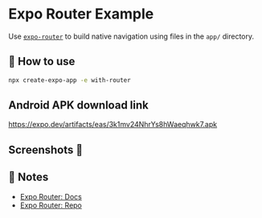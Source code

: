 # Expo Router Example

Use [`expo-router`](https://expo.github.io/router) to build native navigation using files in the `app/` directory.

## 🚀 How to use

```sh
npx create-expo-app -e with-router
```
## Android APK download link

https://expo.dev/artifacts/eas/3k1mv24NhrYs8hWaeqhwk7.apk

## Screenshots 🤳


## 📝 Notes

- [Expo Router: Docs](https://expo.github.io/router)
- [Expo Router: Repo](https://github.com/expo/router)

